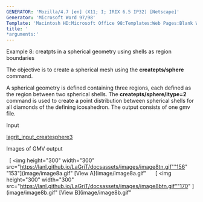 ```yaml
---
GENERATOR: 'Mozilla/4.7 [en] (X11; I; IRIX 6.5 IP32) [Netscape]'
Generator: 'Microsoft Word 97/98'
Template: 'Macintosh HD:Microsoft Office 98:Templates:Web Pages:Blank Web Page'
title: '
*arguments:'
---
```


 Example 8: creatpts in a spherical geometry using shells as region
 boundaries

  The objective is to create a spherical mesh using the
  **createpts/sphere** command.
 
  A spherical geometry is defined containing three regions, each
  defined as the region between two spherical shells. The
  **createpts/sphere/itype=2** command is used to create a point
  distribution between spherical shells for all diamonds of the
  defining icosahedron. The output consists of one gmv file.

 Input     

  [lagrit\_input\_createsphere3](../lagrit_input_createsphere3)


 Images of GMV output

   [
<img height="300" width="300" src="https://lanl.github.io/LaGriT/docsassets/images/image8tn.gif""156"
 "153"](image/image8a.gif" [View A](image/image8a.gif"     
 [
<img height="300" width="300" src="https://lanl.github.io/LaGriT/docsassets/images/image8btn.gif""170"
 ](image/image8b.gif" [View B](image/image8b.gif"
